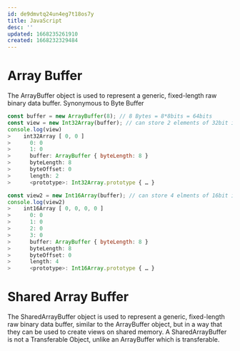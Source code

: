 ```yaml
---
id: de9dmvtq24un4eg7t18os7y
title: JavaScript
desc: ''
updated: 1668235261910
created: 1668232329484
---
```


# Array Buffer

The ArrayBuffer object is used to represent a generic, fixed-length raw binary data buffer.
Synonymous to Byte Buffer

```js
const buffer = new ArrayBuffer(8); // 8 Bytes = 8*8bits = 64bits
const view = new Int32Array(buffer); // can store 2 elements of 32bit in buffer
console.log(view)
>    int32Array [ 0, 0 ]
>      0: 0
>      1: 0
>      buffer: ArrayBuffer { byteLength: 8 }
>      byteLength: 8
>      byteOffset: 0
>      length: 2
>      <prototype>: Int32Array.prototype { … }

const view2 = new Int16Array(buffer); // can store 4 elments of 16bit in buffer
console.log(view2)
>    int16Array [ 0, 0, 0, 0 ]
>      0: 0
>      1: 0
>      2: 0
>      3: 0
>      buffer: ArrayBuffer { byteLength: 8 }
>      byteLength: 8
>      byteOffset: 0
>      length: 4
>      <prototype>: Int16Array.prototype { … }
```

# Shared Array Buffer

The SharedArrayBuffer object is used to represent a generic, fixed-length raw binary data buffer, similar to the ArrayBuffer object, but in a way that they can be used to create views on shared memory. A SharedArrayBuffer is not a Transferable Object, unlike an ArrayBuffer which is transferable.